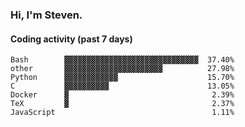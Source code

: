 ### Hi, I'm Steven.

#### Coding activity (past 7 days)
```
Bash        ▓▓▓▓▓▓▓▓▓▓▓▓▓▓▓▓▓▓▓▓▓▓▓▓▓▓▓▓▓▓  37.40%
other       ▓▓▓▓▓▓▓▓▓▓▓▓▓▓▓▓▓▓▓▓▓▓          27.98%
Python      ▓▓▓▓▓▓▓▓▓▓▓▓                    15.70%
C           ▓▓▓▓▓▓▓▓▓▓                      13.05%
Docker      ▓                                2.39%
TeX         ▓                                2.37%
JavaScript                                   1.11%
```

